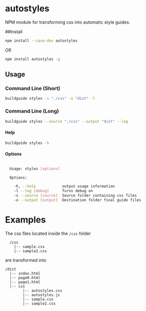 # autostyles
NPM module for transforming css into automatic style guides.

##Install

```bash
npm install --save-dev autostyles
```
OR

```bash
npm install autostyles -g
```

## Usage
### Command Line (Short)
```bash
buildguide styles -s "./css" -o "dist" -l
```
### Command Line (Long)
```bash
buildguide styles --source "./css" --output "dist" --log
```

#### Help
```bash
buildguide styles -h
```

#### Options
```bash

  Usage: styles [options]

  Options:

    -h, --help            output usage information
    -l --log [debug]      Turns debug on
    -s --source [source]  Source folder containing css files
    -o --output [output]  Destination folder final guide files

```
# Examples
The css files located inside the `/css` folder

```
  /css
    |-- sample.css
    |-- sample2.css
```

are transformed into
```
/dist
  |-- index.html
  |-- page0.html
  |-- page1.html
  |-- css
        |-- autostyles.css
        |-- autostyles.js
        |-- sample.css
        |-- sample2.css
```  
